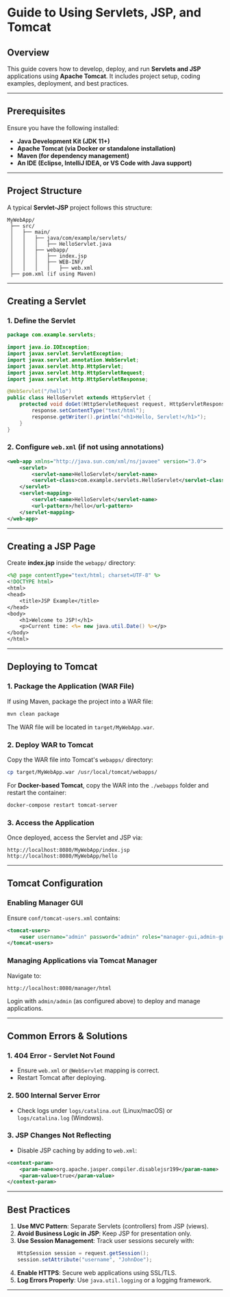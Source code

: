 # Guide to Using Servlets, JSP, and Tomcat

## Overview
This guide covers how to develop, deploy, and run **Servlets and JSP** applications using **Apache Tomcat**. It includes project setup, coding examples, deployment, and best practices.

---

## Prerequisites
Ensure you have the following installed:
- **Java Development Kit (JDK 11+)**
- **Apache Tomcat (via Docker or standalone installation)**
- **Maven (for dependency management)**
- **An IDE (Eclipse, IntelliJ IDEA, or VS Code with Java support)**

---

## Project Structure
A typical **Servlet-JSP** project follows this structure:
```
MyWebApp/
 ├── src/
 │   ├── main/
 │   │   ├── java/com/example/servlets/
 │   │   │   ├── HelloServlet.java
 │   │   ├── webapp/
 │   │   │   ├── index.jsp
 │   │   │   ├── WEB-INF/
 │   │   │   │   ├── web.xml
 ├── pom.xml (if using Maven)
```

---

## Creating a Servlet
### **1. Define the Servlet**
```java
package com.example.servlets;

import java.io.IOException;
import javax.servlet.ServletException;
import javax.servlet.annotation.WebServlet;
import javax.servlet.http.HttpServlet;
import javax.servlet.http.HttpServletRequest;
import javax.servlet.http.HttpServletResponse;

@WebServlet("/hello")
public class HelloServlet extends HttpServlet {
    protected void doGet(HttpServletRequest request, HttpServletResponse response) throws ServletException, IOException {
        response.setContentType("text/html");
        response.getWriter().println("<h1>Hello, Servlet!</h1>");
    }
}
```

### **2. Configure `web.xml` (if not using annotations)**
```xml
<web-app xmlns="http://java.sun.com/xml/ns/javaee" version="3.0">
    <servlet>
        <servlet-name>HelloServlet</servlet-name>
        <servlet-class>com.example.servlets.HelloServlet</servlet-class>
    </servlet>
    <servlet-mapping>
        <servlet-name>HelloServlet</servlet-name>
        <url-pattern>/hello</url-pattern>
    </servlet-mapping>
</web-app>
```

---

## Creating a JSP Page
Create **index.jsp** inside the `webapp/` directory:
```jsp
<%@ page contentType="text/html; charset=UTF-8" %>
<!DOCTYPE html>
<html>
<head>
    <title>JSP Example</title>
</head>
<body>
    <h1>Welcome to JSP!</h1>
    <p>Current time: <%= new java.util.Date() %></p>
</body>
</html>
```

---

## Deploying to Tomcat

### **1. Package the Application (WAR File)**
If using Maven, package the project into a WAR file:
```bash
mvn clean package
```
The WAR file will be located in `target/MyWebApp.war`.

### **2. Deploy WAR to Tomcat**
Copy the WAR file into Tomcat's `webapps/` directory:
```bash
cp target/MyWebApp.war /usr/local/tomcat/webapps/
```

For **Docker-based Tomcat**, copy the WAR into the `./webapps` folder and restart the container:
```bash
docker-compose restart tomcat-server
```

### **3. Access the Application**
Once deployed, access the Servlet and JSP via:
```
http://localhost:8080/MyWebApp/index.jsp
http://localhost:8080/MyWebApp/hello
```

---

## Tomcat Configuration
### **Enabling Manager GUI**
Ensure `conf/tomcat-users.xml` contains:
```xml
<tomcat-users>
    <user username="admin" password="admin" roles="manager-gui,admin-gui"/>
</tomcat-users>
```

### **Managing Applications via Tomcat Manager**
Navigate to:
```
http://localhost:8080/manager/html
```
Login with `admin/admin` (as configured above) to deploy and manage applications.

---

## Common Errors & Solutions
### **1. 404 Error - Servlet Not Found**
- Ensure `web.xml` or `@WebServlet` mapping is correct.
- Restart Tomcat after deploying.

### **2. 500 Internal Server Error**
- Check logs under `logs/catalina.out` (Linux/macOS) or `logs/catalina.log` (Windows).

### **3. JSP Changes Not Reflecting**
- Disable JSP caching by adding to `web.xml`:
```xml
<context-param>
    <param-name>org.apache.jasper.compiler.disablejsr199</param-name>
    <param-value>true</param-value>
</context-param>
```

---

## Best Practices
1. **Use MVC Pattern**: Separate Servlets (controllers) from JSP (views).
2. **Avoid Business Logic in JSP**: Keep JSP for presentation only.
3. **Use Session Management**: Track user sessions securely with:
   ```java
   HttpSession session = request.getSession();
   session.setAttribute("username", "JohnDoe");
   ```
4. **Enable HTTPS**: Secure web applications using SSL/TLS.
5. **Log Errors Properly**: Use `java.util.logging` or a logging framework.

---
